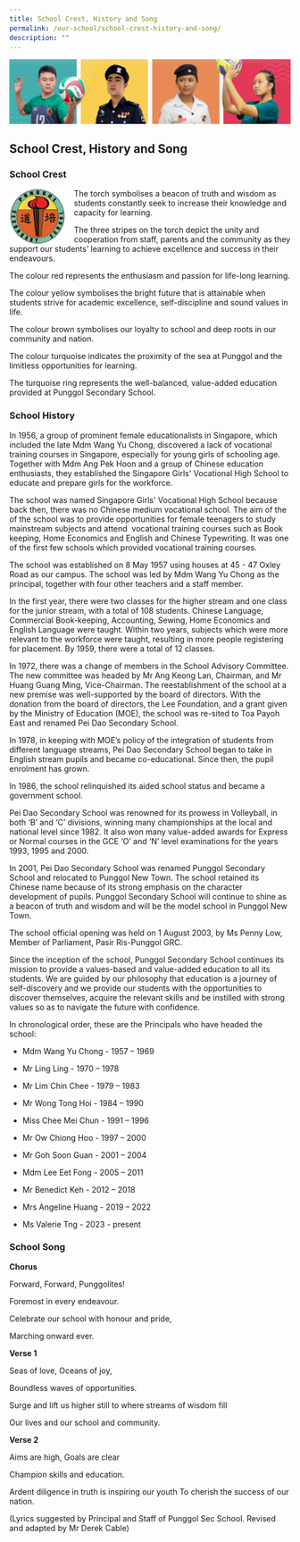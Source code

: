 ```yaml
---
title: School Crest, History and Song
permalink: /our-school/school-crest-history-and-song/
description: ""
---
```

![](/images/Our%20School/subbanner.jpg)

## School Crest, History and Song


### School Crest

<img src="/images/Our%20School/School%20Crest.png" style="width:20%;margin-right:15px;" align="left">

The torch symbolises a beacon of truth and wisdom as students constantly seek to increase their knowledge and capacity for learning.

  

The three stripes on the torch depict the unity and cooperation from staff, parents and the community as they support our students’ learning to achieve excellence and success in their endeavours.

  

The colour red represents the enthusiasm and passion for life-long learning.

  

The colour yellow symbolises the bright future that is attainable when students strive for academic excellence, self-discipline and sound values in life.

  

The colour brown symbolises our loyalty to school and deep roots in our community and nation.

  

The colour turquoise indicates the proximity of the sea at Punggol and the limitless opportunities for learning.

  

The turquoise ring represents the well-balanced, value-added education provided at Punggol Secondary School.


### School History


In 1956, a group of prominent female educationalists in Singapore, which included the late Mdm Wang Yu Chong, discovered a lack of vocational training courses in Singapore, especially for young girls of schooling age. Together with Mdm Ang Pek Hoon and a group of Chinese education enthusiasts, they established the Singapore Girls' Vocational High School to educate and prepare girls for the workforce.&nbsp;

  

The school was named Singapore Girls' Vocational High School because back then, there was no Chinese medium vocational school. The aim of the of the school was to provide opportunities for female teenagers to study mainstream subjects and attend&nbsp; vocational training courses such as Book keeping, Home Economics and English and Chinese Typewriting. It was one of the first few schools which provided vocational training courses.&nbsp;

  

The school was established on 8 May 1957 using houses at 45 - 47 Oxley Road as our campus. The school was led by Mdm Wang Yu Chong as the principal, together with four other teachers and a staff member.&nbsp;

  

In the first year, there were two classes for the higher stream and one class for the junior stream, with a total of 108 students. Chinese Language, Commercial Book-keeping, Accounting, Sewing, Home Economics and English Language were taught. Within two years, subjects which were more relevant to the workforce were taught, resulting in more people registering for placement. By 1959, there were a total of 12 classes.

  

In 1972, there was a change of members in the School Advisory Committee. The new committee was headed by Mr Ang Keong Lan, Chairman, and Mr Huang Guang Ming, Vice-Chairman. The reestablishment of the school at a new premise was well-supported by the board of directors. With the donation from the board of directors, the Lee Foundation, and a grant given by the Ministry of Education (MOE), the school was re-sited to Toa Payoh East and renamed Pei Dao Secondary School.

  

In 1978, in keeping with MOE’s policy of the integration of students from different language streams, Pei Dao Secondary School began to take in English stream pupils and became co-educational. Since then, the pupil enrolment has grown.

  

In 1986, the school relinquished its aided school status and became a government school.

  

Pei Dao Secondary School was renowned for its prowess in Volleyball, in both ‘B’ and ‘C’ divisions, winning many championships at the local and national level since 1982. It also won many value-added awards for Express or Normal courses in the GCE ‘O’ and ‘N’ level examinations for the years 1993, 1995 and 2000.

  

In 2001, Pei Dao Secondary School was renamed Punggol Secondary School and relocated to Punggol New Town. The school retained its Chinese name because of its strong emphasis on the character development of pupils. Punggol Secondary School will continue to shine as a beacon of truth and wisdom and will be the model school in Punggol New Town.

  

The school official opening was held on 1 August 2003, by Ms Penny Low, Member of Parliament, Pasir Ris-Punggol GRC.

  

Since the inception of the school, Punggol Secondary School continues its mission to provide a values-based and value-added education to all its students. We are guided by our philosophy that education is a journey of self-discovery and we provide our students with the opportunities to discover themselves, acquire the relevant skills and be instilled with strong values so as to navigate the future with confidence.

  

In chronological order, these are the Principals who have headed the school:

*   Mdm Wang Yu Chong - 1957 – 1969
    
*   Mr Ling Ling - 1970 – 1978
    
*   Mr Lim Chin Chee - 1979 – 1983
    
*   Mr Wong Tong Hoi - 1984 – 1990
    
*   Miss Chee Mei Chun - 1991 – 1996
    
*   Mr Ow Chiong Hoo - 1997 – 2000
    
*   Mr Goh Soon Guan - 2001 – 2004
    
*   Mdm Lee Eet Fong - 2005 – 2011
    
*   Mr Benedict Keh - 2012 – 2018
    
*   Mrs Angeline Huang - 2019 – 2022
    
*   Ms Valerie Tng - 2023 - present
    

  

### School Song


  

**Chorus**

Forward, Forward, Punggolites!

Foremost in every endeavour.

Celebrate our school with honour and pride,

Marching onward ever.


  

**Verse 1**


Seas of love, Oceans of joy,

Boundless waves of opportunities.

Surge and lift us higher still to where streams of wisdom fill

Our lives and our school and community.


**Verse 2**


Aims are high, Goals are clear

Champion skills and education.

Ardent diligence in truth is inspiring our youth
To cherish the success of our nation.

(Lyrics suggested by Principal and Staff of Punggol Sec School. Revised and adapted by Mr Derek Cable)